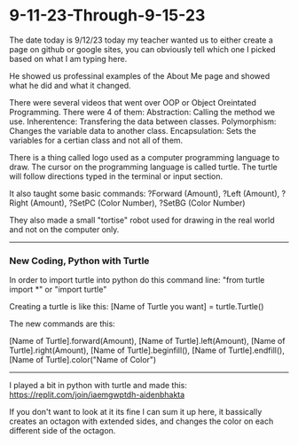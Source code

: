 # 9-11-23-Through-9-15-23

The date today is 9/12/23 today my teacher wanted us to either
create a page on github or google sites, you can obviously
tell which one I picked based on what I am typing here. 

He showed us professinal examples of the About Me page and
showed what he did and what it changed.

There were several videos that went over OOP or Object Oreintated Programming.
There were 4 of them: 
Abstraction: Calling the method we use.
Inherentence: Transfering the data between classes.
Polymorphism: Changes the variable data to another class.
Encapsulation: Sets the variables for a certian class and not all of them.

There is a thing called logo used as a computer programming language to draw.
The cursor on the programming language is called turtle.
The turtle will follow directions typed in the terminal or input section.

It also taught some basic commands:
?Forward (Amount),
?Left (Amount),
?Right (Amount),
?SetPC (Color Number),
?SetBG (Color Number)

They also made a small "tortise" robot used for drawing in the real world and not on the computer only.

---------------------------
### New Coding, Python with Turtle

In order to import turtle into python do this command line: "from turtle import *" or "import turtle"

Creating a turtle is like this:
[Name of Turtle you want] = turtle.Turtle()

The new commands are this:

[Name of Turtle].forward(Amount),
[Name of Turtle].left(Amount),
[Name of Turtle].right(Amount),
[Name of Turtle].beginfill(),
[Name of Turtle].endfill(),
[Name of Turtle].color("Name of Color")

--------------------------

I played a bit in python with turtle and made this:
https://replit.com/join/iaemgwptdh-aidenbhakta

If you don't want to look at it its fine I can sum it up here, 
it bassically creates an octagon with extended sides, and 
changes the color on each different side of the octagon.
